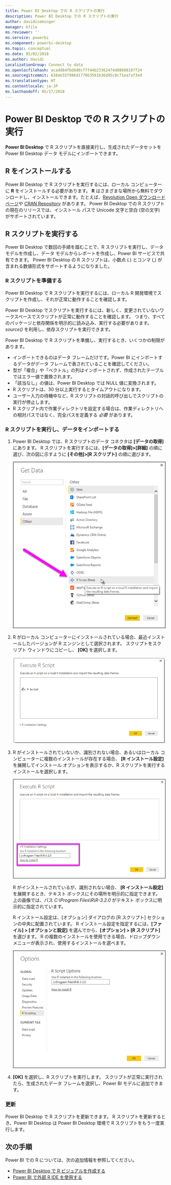 ```yaml
---
title: Power BI Desktop での R スクリプトの実行
description: Power BI Desktop での R スクリプトの実行
author: davidiseminger
manager: kfile
ms.reviewer: ''
ms.service: powerbi
ms.component: powerbi-desktop
ms.topic: conceptual
ms.date: 05/02/2018
ms.author: davidi
LocalizationGroup: Connect to data
ms.openlocfilehash: acadd84fbd8d0cf7f44b23362474d08608107f24
ms.sourcegitcommit: 638de55f996d177063561b36d95c8c71ea7af3ed
ms.translationtype: HT
ms.contentlocale: ja-JP
ms.lasthandoff: 05/17/2018
---
```

# <a name="run-r-scripts-in-power-bi-desktop"></a>Power BI Desktop での R スクリプトの実行
**Power BI Desktop** で R スクリプトを直接実行し、生成されたデータセットを Power BI Desktop データ モデルにインポートできます。

## <a name="install-r"></a>R をインストールする
Power BI Desktop で R スクリプトを実行するには、ローカル コンピューターに **R** をインストールする必要があります。 **R** はさまざまな場所から無料でダウンロードし、インストールできます。たとえば、[Revolution Open ダウンロード ページ](https://mran.revolutionanalytics.com/download/)や [CRAN Repository](https://cran.r-project.org/bin/windows/base/) があります。 Power BI Desktop での R スクリプトの現在のリリースでは、インストール パスで Unicode 文字と空白 (空の文字) がサポートされています。

## <a name="run-r-scripts"></a>R スクリプトを実行する
Power BI Desktop で数回の手順を踏むことで、R スクリプトを実行し、データ モデルを作成し、データ モデルからレポートを作成し、Power BI サービスで共有できます。 Power BI Desktop の R スクリプトは、小数点 (.) とコンマ (,) が含まれる数値形式をサポートするようになりました。

### <a name="prepare-an-r-script"></a>R スクリプトを準備する
Power BI Desktop で R スクリプトを実行するには、ローカル R 開発環境でスクリプトを作成し、それが正常に動作することを確認します。

Power BI Desktop でスクリプトを実行するには、新しく、変更されていないワークスペースでスクリプトが正常に動作することを確認します。 つまり、すべてのパッケージと依存関係を明示的に読み込み、実行する必要があります。 *source()* を利用し、依存スクリプトを実行できます。

Power BI Desktop で R スクリプトを準備し、実行するとき、いくつかの制限があります。

* インポートできるのはデータ フレームだけです。Power BI にインポートするデータがデータ フレームで表されていることを確認してください。
* 型が「複合」や「ベクトル」の列はインポートされず、作成されたテーブルではエラー値で置換されます。
* 「該当なし」の値は、Power BI Desktop では NULL 値に変換されます。
* R スクリプトは、30 分以上実行するとタイムアウトになります。
* ユーザー入力の待機中など、R スクリプトの対話的呼び出しでスクリプトの実行が停止します。
* R スクリプト内で作業ディレクトリを設定する場合は、作業ディレクトリへの相対パスではなく、完全パスを定義する *必要* があります。

### <a name="run-your-r-script-and-import-data"></a>R スクリプトを実行し、データをインポートする
1. Power BI Desktop では、R スクリプトのデータ コネクタは **[データの取得]** にあります。 R スクリプトを実行するには、**[データの取得]&gt;[詳細]** の順に選び、次の図に示すように **[その他]&gt;[R スクリプト]** の順に選びます。
   
   ![](media/desktop-r-scripts/r-scripts-1.png)
2. R がローカル コンピューターにインストールされている場合、最近インストールしたバージョンが R エンジンとして選択されます。 スクリプトをスクリプト ウィンドウにコピーし、 **[OK]** を選択します。
   
   ![](media/desktop-r-scripts/r-scripts-2.png)
3. R がインストールされていないか、識別されない場合、あるいはローカル コンピューターに複数のインストールが存在する場合、 **[R インストール設定]** を展開してインストール オプションを表示するか、R スクリプトを実行するインストールを選択します。
   
   ![](media/desktop-r-scripts/r-scripts-3.png)
   
   R がインストールされているが、識別されない場合、 **[R インストール設定]** を展開するとき、テキスト ボックスにその場所を明示的に指定できます。 上の画像では、パス *C:\Program Files\R\R-3.2.0* がテキスト ボックスに明示的に指定されています。
   
   R インストール設定は、[オプション] ダイアログの [R スクリプト] セクションの中央に配置されています。 R インストール設定を指定するには、**[ファイル] > [オプションと設定]** を選んでから、**[オプション] > [R スクリプト]** を選びます。 R の複数のインストールを使用できる場合、ドロップダウン メニューが表示され、使用するインストールを選べます。
   
   ![](media/desktop-r-scripts/r-scripts-4.png)
4. **[OK]** を選択し、R スクリプトを実行します。 スクリプトが正常に実行されたら、生成されたデータ フレームを選択し、Power BI モデルに追加できます。

### <a name="refresh"></a>更新
Power BI Desktop で R スクリプトを更新できます。 R スクリプトを更新するとき、Power BI Desktop は Power BI Desktop 環境で R スクリプトをもう一度実行します。

## <a name="next-steps"></a>次の手順
Power BI での R については、次の追加情報を参照してください。

* [Power BI Desktop で R ビジュアルを作成する](desktop-r-visuals.md)
* [Power BI で外部 R IDE を使用する](desktop-r-ide.md)

